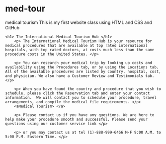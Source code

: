# med-tour
medical tourism 
This is my first website class using HTML and CSS and GitHub
<!DOCTYPE html>
<html>
	<head>
		<meta charset="utf-8">
		<title> The International Medical Tourism Hub </title>
	</head>
		<link rel="stylesheet" href="main.css">

	<h1> The International Medical Tourism Hub </h1>
		<p> The International Medical Tourism Hub is your resource for medical procedures that are available at top rated international hospitals, with top rated doctors, at costs much less than the same procedure costs in the United States. </p>

		<p> You can research your medical trip by looking up costs and availability using the Procedures tab, or by using the Locations tab. All of the available procedures are listed by country, hospital, cost, and physician. We also have a Customer Review and Testimonials tab. </p>

		<p> When you have found the country and procedure that you wish to schedule, please click the Reservation tab and enter your contact information.  We will contact you to schedule your procedure, travel arrangements, and compile the medical file requirements. </p>
		<aMedical Tourism> </a>

		<p> Please contact us if you have any questions. We are here to help make your procedure smooth and successful. Please send your questions using our customer service link </p>

		<p> or you may contact us at tel (1)-888-999-6466 M-F 9:00 A.M. to 5:00 P.M. Eastern Time. </p>
</body>
</html>
